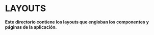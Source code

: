 # LAYOUTS

**Este directorio contiene los layouts que engloban los componentes y páginas de la aplicación.**